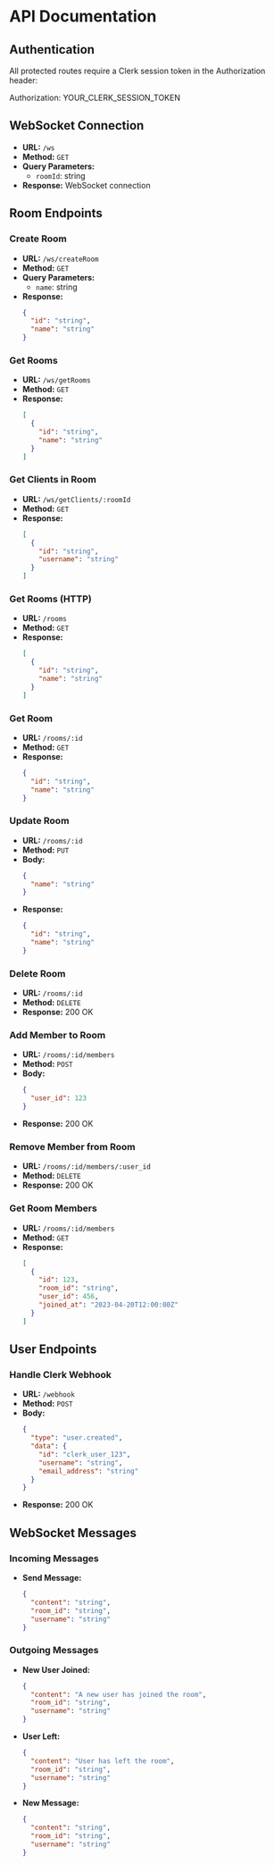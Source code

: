 # API Documentation

## Authentication

All protected routes require a Clerk session token in the Authorization header:

Authorization: YOUR_CLERK_SESSION_TOKEN

## WebSocket Connection

- **URL:** `/ws`
- **Method:** `GET`
- **Query Parameters:**
  - `roomId`: string
- **Response:** WebSocket connection

## Room Endpoints

### Create Room

- **URL:** `/ws/createRoom`
- **Method:** `GET`
- **Query Parameters:**
  - `name`: string
- **Response:**
  ```json
  {
    "id": "string",
    "name": "string"
  }
  ```

### Get Rooms

- **URL:** `/ws/getRooms`
- **Method:** `GET`
- **Response:**
  ```json
  [
    {
      "id": "string",
      "name": "string"
    }
  ]
  ```

### Get Clients in Room

- **URL:** `/ws/getClients/:roomId`
- **Method:** `GET`
- **Response:**
  ```json
  [
    {
      "id": "string",
      "username": "string"
    }
  ]
  ```

### Get Rooms (HTTP)

- **URL:** `/rooms`
- **Method:** `GET`
- **Response:**
  ```json
  [
    {
      "id": "string",
      "name": "string"
    }
  ]
  ```

### Get Room

- **URL:** `/rooms/:id`
- **Method:** `GET`
- **Response:**
  ```json
  {
    "id": "string",
    "name": "string"
  }
  ```

### Update Room

- **URL:** `/rooms/:id`
- **Method:** `PUT`
- **Body:**
  ```json
  {
    "name": "string"
  }
  ```
- **Response:**
  ```json
  {
    "id": "string",
    "name": "string"
  }
  ```

### Delete Room

- **URL:** `/rooms/:id`
- **Method:** `DELETE`
- **Response:** 200 OK

### Add Member to Room

- **URL:** `/rooms/:id/members`
- **Method:** `POST`
- **Body:**
  ```json
  {
    "user_id": 123
  }
  ```
- **Response:** 200 OK

### Remove Member from Room

- **URL:** `/rooms/:id/members/:user_id`
- **Method:** `DELETE`
- **Response:** 200 OK

### Get Room Members

- **URL:** `/rooms/:id/members`
- **Method:** `GET`
- **Response:**
  ```json
  [
    {
      "id": 123,
      "room_id": "string",
      "user_id": 456,
      "joined_at": "2023-04-20T12:00:00Z"
    }
  ]
  ```

## User Endpoints

### Handle Clerk Webhook

- **URL:** `/webhook`
- **Method:** `POST`
- **Body:**
  ```json
  {
    "type": "user.created",
    "data": {
      "id": "clerk_user_123",
      "username": "string",
      "email_address": "string"
    }
  }
  ```
- **Response:** 200 OK

## WebSocket Messages

### Incoming Messages

- **Send Message:**
  ```json
  {
    "content": "string",
    "room_id": "string",
    "username": "string"
  }
  ```

### Outgoing Messages

- **New User Joined:**
  ```json
  {
    "content": "A new user has joined the room",
    "room_id": "string",
    "username": "string"
  }
  ```

- **User Left:**
  ```json
  {
    "content": "User has left the room",
    "room_id": "string",
    "username": "string"
  }
  ```

- **New Message:**
  ```json
  {
    "content": "string",
    "room_id": "string",
    "username": "string"
  }
  ```